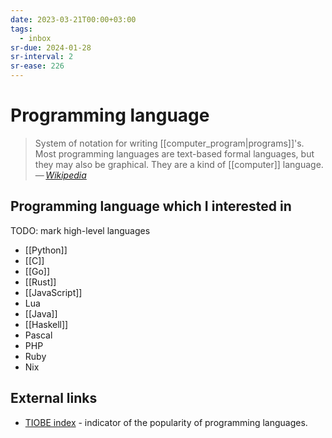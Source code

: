 ```yaml
---
date: 2023-03-21T00:00+03:00
tags:
  - inbox
sr-due: 2024-01-28
sr-interval: 2
sr-ease: 226
---
```


# Programming language

> System of notation for writing [[computer_program|programs]]'s. Most
> programming languages are text-based formal languages, but they may also be
> graphical. They are a kind of [[computer]] language.\
> — <cite>[Wikipedia](https://en.wikipedia.org/wiki/Programming_language)</cite>

## Programming language which I interested in

TODO: mark high-level languages

- [[Python]]
- [[C]]
- [[Go]]
- [[Rust]]
- [[JavaScript]]
- Lua
- [[Java]]
- [[Haskell]]
- Pascal
- PHP
- Ruby
- Nix

## External links

- [TIOBE index](https://www.tiobe.com/tiobe-index/) - indicator of the
popularity of programming languages.
